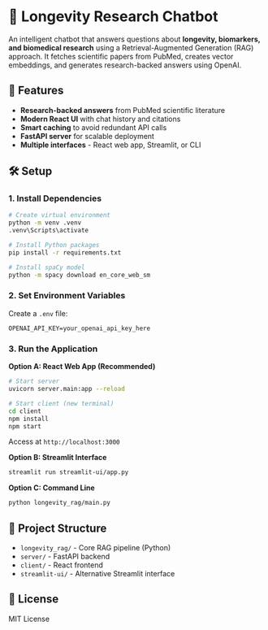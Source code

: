 # 🧬 Longevity Research Chatbot

An intelligent chatbot that answers questions about **longevity, biomarkers, and biomedical research** using a Retrieval-Augmented Generation (RAG) approach. It fetches scientific papers from PubMed, creates vector embeddings, and generates research-backed answers using OpenAI.

## 🚀 Features

- **Research-backed answers** from PubMed scientific literature
- **Modern React UI** with chat history and citations
- **Smart caching** to avoid redundant API calls
- **FastAPI server** for scalable deployment
- **Multiple interfaces** - React web app, Streamlit, or CLI

## 🛠️ Setup

### 1. Install Dependencies
```bash
# Create virtual environment
python -m venv .venv
.venv\Scripts\activate

# Install Python packages
pip install -r requirements.txt

# Install spaCy model
python -m spacy download en_core_web_sm
```

### 2. Set Environment Variables
Create a `.env` file:
```
OPENAI_API_KEY=your_openai_api_key_here
```

### 3. Run the Application

**Option A: React Web App (Recommended)**
```bash
# Start server
uvicorn server.main:app --reload

# Start client (new terminal)
cd client
npm install
npm start
```
Access at `http://localhost:3000`

**Option B: Streamlit Interface**
```bash
streamlit run streamlit-ui/app.py
```

**Option C: Command Line**
```bash
python longevity_rag/main.py
```

## 📁 Project Structure

- `longevity_rag/` - Core RAG pipeline (Python)
- `server/` - FastAPI backend
- `client/` - React frontend
- `streamlit-ui/` - Alternative Streamlit interface

## 📜 License

MIT License

